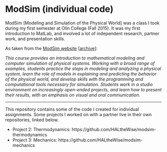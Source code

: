 # ModSim (individual code)

ModSim [Modeling and Simulation of the Physical World] was a class I took during my first semester at Olin College (Fall 2015). 
It was my first introduction to MatLab, and involved a lot of independent research, partner work, and presentation skills.

As taken from the 
<a href="https://sites.google.com/site/modsim2015/">ModSim website</a> 
[<a href="http://web.archive.org/web/20151218043246/https://sites.google.com/site/modsim2015/">archive</a>]:

<i>This course provides an introduction to mathematical modeling and computer simulation of physical systems. 
Working with a broad range of examples, students practice the steps in modeling and analyzing a physical system, 
learn the role of models in explaining and predicting the behavior of the physical world, and develop skills with 
the programming and computational tools necessary for simulation. Students work in a studio environment on 
increasingly open-ended projects, and learn how to present their results, with an emphasis on visual and oral communication.
</i>

---------
This repository contains some of the code I created for individual assignments. Some projects I worked on with a partner live
in their own repositories, linked below.

<ul>
<li> Project 2: Thermodynamics: https://github.com/HALtheWise/modsim-thermodynamics
<li> Project 3: Mechanics: https://github.com/HALtheWise/modsim-mechanics
</ul>
